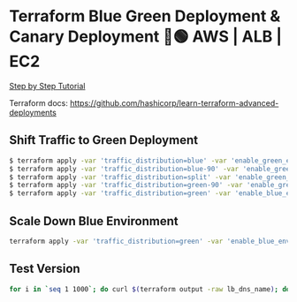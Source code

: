 # Terraform Blue Green Deployment & Canary Deployment 🔵🟢 AWS | ALB | EC2

[Step by Step Tutorial](https://youtu.be/<id>)

Terraform docs: https://github.com/hashicorp/learn-terraform-advanced-deployments

## Shift Traffic to Green Deployment
```bash
$ terraform apply -var 'traffic_distribution=blue' -var 'enable_green_env=false' -auto-approve
$ terraform apply -var 'traffic_distribution=blue-90' -var 'enable_green_env=true' -auto-approve
$ terraform apply -var 'traffic_distribution=split' -var 'enable_green_env=true' -auto-approve
$ terraform apply -var 'traffic_distribution=green-90' -var 'enable_green_env=true' -auto-approve
$ terraform apply -var 'traffic_distribution=green' -var 'enable_blue_env=false' -var 'enable_green_env=true'
```

## Scale Down Blue Environment
```bash
terraform apply -var 'traffic_distribution=green' -var 'enable_blue_env=false'
```

## Test Version
```bash
for i in `seq 1 1000`; do curl $(terraform output -raw lb_dns_name); done
```

